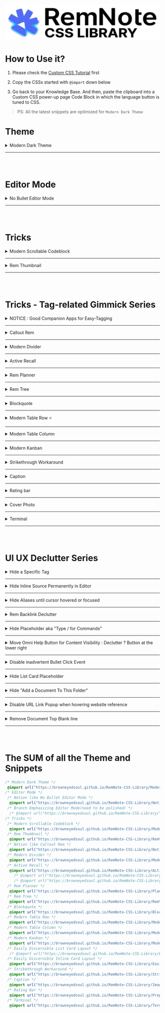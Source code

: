 <img src="Assets/Head.png">

# How to Use it?

1. Please check the [Custom CSS Tutorial](https://forum.remnote.io/t/what-is-custom-css-and-how-do-i-use-it/1231) first

2. Copy the CSSs started with `@import` down below

3. Go back to your Knowledge Base. And then, paste the clipboard into a Custom CSS power-up page Code Block in which the language button is tuned to CSS.

> PS: All the latest snippets are optimized for `Modern Dark Theme`

# Theme
<!-- Modern Dark Theme -->
 <details>
    <summary>Modern Dark Theme</summary>

 ```css
 @import url("https://browneyedsoul.github.io/RemNote-CSS-Library/Modern%20Dark%20Theme.css");
 ```

 ## Hidden Features

 <div>
    <details>
        <summary>Turning Highlight Color into Text Color</summary>
        <br>
        You can change a Highlight color to a text color by simple bolding
        <br>
        <br>
        <img src ="Assets/Modern Dark Theme.gif">
    </details>
 </div>
 <div>
    <details>
        <summary>Displaying Long Page Breadcrumbs with scroll bar</summary>
        <br>
        <img src ="Assets/Modern Dark Theme2.gif">
    </details>
 </div>

 ## Display

 <div style="margin-left: 24px;">
    <img src="Assets/Modern Dark Theme - 1.png">
    <img src="Assets/Modern Dark Theme - 2.png">
    <img src="Assets/Modern Dark Theme - 3.png">
    <img src="Assets/Modern Dark Theme - 4.png">
    <img src="Assets/Modern Dark Theme - 5.png">
    <img src="Assets/Modern Dark Theme - 6.png">
    <img src="Assets/Modern Dark Theme - 7.png">
    <img src="Assets/Modern Dark Theme - 8.png">
 </div>
 </details>

 ---
 <br>
 <br>

# Editor Mode

<!-- No Bullet Editor Mode -->
 <details>
    <summary>No Bullet Editor Mode</summary>

 ```css
 @import url("https://browneyedsoul.github.io/RemNote-CSS-Library/Notion%20like%20No%20Bullet%20Editor%20Mode.css"); 
 ```

 <div style="margin-left: 24px;">
    <details>
        <summary>What is the purpose of this snip?</summary>
            <ul>
                <li>For those who are thinking that Bullet-based Outliner Editor is way too cluttered with crowded bullet points.</li>
                <li>Combined UX : Notion like Block based Editor + Outliner</li>
            </ul>
    </details>
    <details>
        <summary>If you need bullet points, Make them by tagging `bulletlist`</summary>
        <img src="Assets/Notion like No Bullet Editor Mode-2.gif">
    </details>
    <details>
        <summary>And if you want just one tag for bulleted children, you can use `bulletlists`</summary>
        <img src="Assets/Notion like No Bullet Editor Mode-3.gif">
    </details>
    <details>
        <summary>Use case</summary>
        <img src="Assets/Notion like No Bullet Editor Mode-1.gif">
        <img src="Assets/Notion like No Bullet Editor Mode-1.png">
        <img src="Assets/Notion like No Bullet Editor Mode-2.png">
        <img src="Assets/Notion like No Bullet Editor Mode-3.png">
    </details>
 </div>
 </details>

 ---
 <br>
 <br>

# Tricks

<!-- Modern Scrollable Codeblock -->
 <details>
    <summary>Modern Scrollable Codeblock</summary>

 ```css
 @import url("https://browneyedsoul.github.io/RemNote-CSS-Library/Modern%20Scrollable%20Code%20Block.css");
 ```

 <div style="margin-left: 24px;">
    <img src ="Assets/ModernScrollableCodeblock-1.gif">
    <img src ="Assets/ModernScrollableCodeblock-2.png">
    <img src ="Assets/ModernScrollableCodeblock-3.png">
 </div>
 </details>

 ---

<!-- Rem Thumbnail -->
 <details>
    <summary>Rem Thumbnail</summary>

 ```css
 @import url("https://browneyedsoul.github.io/RemNote-CSS-Library/Rem%20Thumbnail.css");
 ```

 <div style="margin-left: 24px;">
    <h2>Use case</h2>
    <img src ="Assets/RemThumbnail-1.gif">
    <img src ="Assets/RemThumbnail-2.png">
 </div>
 </details>

 ---
 <br>
 <br>

# Tricks - Tag-related Gimmick Series

<!-- NOTICE : Good Companion Apps for Easy-Tagging -->
 <details>
    <summary>NOTICE : Good Companion Apps for Easy-Tagging</summary>


 | OS  | Text Expansion Tools |
 | ------------- | ------------- |
 | Windows  | AutoHotkey, espanso  |
 | macOS  | Keyboard Maestro, espanso  |
 | Linux  | AutoKey, espanso  |

 * The above list is just an example. You can find more apps online.
 * <a href="https://forum.remnote.io/t/remnote-templates-vs-text-templates/1203">And more details about it. - RemNote Forum</a>

 </details>

 ---

<!-- Callout Rem -->
 <details>
     <summary>Callout Rem</summary>

 ```css
 @import url("https://browneyedsoul.github.io/RemNote-CSS-Library/Notion%20like%20Callout%20Rem.css");
 ```

 <div style="margin-left: 24px;">
    <img src="Assets/CalloutRem-1.png">
    <img src="Assets/CalloutRem-2.png">
    <img src="Assets/CalloutRem-3.png">
 </div>
 </details>

 ---

<!-- Modern Divider -->
 <details>
    <summary>Modern Divider</summary>

 ```css
 @import url("https://browneyedsoul.github.io/RemNote-CSS-Library/Modern%20Divider.css"); 
 ```

 <div style="margin-left: 24px;">
    <img src="https://user-images.githubusercontent.com/56161102/129580147-c0507bcc-a4d1-4522-b48d-d7efdf831e0f.gif">
    <img src="https://user-images.githubusercontent.com/56161102/146560349-4c0e41c1-49c5-4ebc-bb15-c1429f6ca7aa.gif">
 </div>
 </details>

 ---

<!-- Active Recall -->
 <details>
    <summary>Active Recall</summary>
 <details>
    <summary>Ver.1 - Reveal all the Answer-blocks in a List card Answer at the same time</summary>
 
 ```css
 @import url("https://browneyedsoul.github.io/RemNote-CSS-Library/Active%20Recall.css");
 ```

 <img src="Assets/ActiveRecall1.gif">
 </details>
 
 <details>
    <summary>Ver.2 - Active Recall in all situation. even in a Flashcard Review modal page and a 'Edit your flashcard' popup</summary>

 ```css
 @import url("https://browneyedsoul.github.io/RemNote-CSS-Library/Active%20Recall2.css");
 ```

 <img src="Assets/ActiveRecall2.gif">
 </details>
 
 <details>
    <summary>Ver.3 - Legacy Mode (Show List-card Answer-blocks one by one)</summary>
    
 ```css
 @import url("https://browneyedsoul.github.io/RemNote-CSS-Library/Active%20Recall3.css");
 ```

 <img src="Assets/ActiveRecall-legacy.gif">
 </details>

 <a href="https://hannesfrank.github.io/remnote-library/#/scroll/com.github.hannesfrank.remnote-library.active-recall">origin author : hannesfrank</a>
 
 </details>

 ---

<!-- Rem Planner -->
 <details>
    <summary>Rem Planner</summary>

 ```css
 @import url("https://browneyedsoul.github.io/RemNote-CSS-Library/Planner.css");
 ```

 <div style="margin-left: 24px;">
    <img src="Assets/Planner.png">
 </div>
 </details>

 ---

<!-- Rem Tree -->
 <details>
    <summary>Rem Tree</summary>

 ```css
 @import url("https://browneyedsoul.github.io/RemNote-CSS-Library/Rem%20Tree.css");
 ```

 <ul>
     <li>Tag Name : Tree</li>
 </ul>
 <div style="margin-left: 24px;">
     <img src="Assets/RemTree.png">
 </div>
 </details>
 
 ---

<!-- Blockquote -->
 <details>
    <summary>Blockquote</summary>

 ```css
 @import url("https://browneyedsoul.github.io/RemNote-CSS-Library/Blockquote.css");
 ```
 
 * Tag Name : `blockquote`

 <img src="Assets/Blockquote.png">
 
 </details>

 ---

<!-- Modern Table Row -->
 <details>
    <summary>Modern Table Row ⭐️</summary>

 ```css
 @import url("https://browneyedsoul.github.io/RemNote-CSS-Library/Modern%20Table%20Row.css");
 ```
 
 ## Display

 <img src="Assets/ModernTableRow.png">
 
 ## Table Tuning by tagging to title bar

 <details>
    <summary>Available Left Column Width List</summary>
 
 * You have to select one of the widths listed below first to make a `Modern Table Low`
 * From 90px to 1200px, 30px interval

 | Table Left Column Width | Tag Name for making a table |
 | ------------- | ------------- |
 | 90px | `Table90` |
 | 120px | `Table120` |
 | 150px | `Table150` |
 | 180px | `Table180` |
 | 210px | `Table210` |
 | ...   |   ...    |
 | 1170px | `Table1170` |
 | 1200px | `Table1200` |
 </details>

 <details>
    <summary>Global Column Width Tuning by Tagging to the Title bar</summary>

 | Table Left Column Width | Tag Name for global width tuning |
 | ------------- | ------------- |
 | 90px | `W90` |
 | 120px | `W120` |
 | 150px | `W150` |
 | 180px | `W180` |
 | 210px | `W210` |
 | ...   |   ...    |
 | 1170px | `W1170` |
 | 1200px | `W1200` |

 <img src="https://forum.remnote.io/uploads/default/original/2X/8/8ae892cd66862b9115bbbe74a0a3f1246b8a79e3.gif">
 <img src="Assets/ModernTableRow-2.gif">
 </details>

 <details>
    <summary>Shrink Table width to fit inner contents</summary>
 
 * Tag Name : `fit`

 
 <img src="Assets/ModernTableRow-fit.gif">
 </details>

 <details>
    <summary>Tuning individual column width</summary>

 * c1 = column 1
 * c2 = column 2

 | Available Column Width | Tag Name for width tuning - INDIVIDUAL column |
 | ------------- | ------------- |
 | 200px | `c1w200`, `c2w200`, `c3w200`, `c4w200`, `c5w200`, ... , `c9w200`  |
 | 400px | `c1w400`, `c2w400`, ... `c9w400`  |
 | 600px | `c1w600`, `c2w600`, ... `c9w600` |
 | 800px | `c1w800`, `c2w800`, ... `c9w800` |
 | 1000px | `c1w1000` `c2w1000`,, ... `c9w1000` |

 </details>

 <details>
   <summary>Table Column Header Formatting</summary>

 * Tag Name : `th`

 <img src="Assets/ModernTableRow-thformatting.png">
 </details>

 ## Workflow

 <details>
    <summary>Copy a Table from any sources</summary>
    <img src="Assets/ModernTableRow-0.gif">
 </details>

 <details>
    <summary>Paste it to RemNote and Tag the predefined-width Table Row Tags to the Table Title area</summary>
    <img src="Assets/ModernTableRow-1.gif">
 </details>



 ## Features

 <details>
    <summary>Hacky method for Row table cell to use as a Column Table cell</summary>
    <img src="Assets/ModernTableRow-LineBreaker.gif">
 </details>
 <details>
    <summary>Convert Spreadsheet Table into RemNote Format Workaround</summary>
    <img src="Assets/ModernTableRow-1.png">
    <img src="Assets/ModernTableRow-2.png">
    <img src="Assets/ModernTableRow-3.png">
    <img src="Assets/ModernTableRow-4.png">
    <img src="Assets/ModernTableRow-5.png">
    <img src="Assets/ModernTableRow-6.png">
    <img src="Assets/ModernTableRow-7.png">
    <img src="Assets/ModernTableRow-8.png">
    <img src="Assets/ModernTableRow-9.png">
    <img src="Assets/ModernTableRow-tablecolor.gif">
 </details>
 

 </details>

 ---

<!-- Modern Table Column -->
 <details>
 <summary>Modern Table Column</summary>

 ```css
 @import url("https://browneyedsoul.github.io/RemNote-CSS-Library/Modern%20Table%20Column.css");
 ```

 <img src="Assets/ModernTableColumn.gif">
 </details>

 ---

<!-- Modern Kanban -->
 <details>
 <summary>Modern Kanban</summary>
 
 <div>
 <details>
    <summary>Modern Kanban1 - Inbox → In Progress → Done → Archive</summary>
 <img src="Assets/ModernKanban.png">

 ```css
 @import url("https://browneyedsoul.github.io/RemNote-CSS-Library/Modern%20Kanban.css");
 ```

 </details>
 </div>

 <div>
 <details>
    <summary>Modern Kanban2 - Fully Customizable</summary>
    <img src="Assets/ModernKanban2.png">
    <img src="Assets/ModernKanban2-dark.png">

 ```css
 @import url("https://browneyedsoul.github.io/RemNote-CSS-Library/Modern%20Kanban2.css");
 ```

 </details>
 
 
 origin author : <a href="https://hannesfrank.github.io/remnote-library/#/scroll/com.github.hannesfrank.remnote-library.kanban-board">hannesfrank</a>
 </details>

 ---

<!-- Strikethrough Workaround -->
 <details>
 <summary>Strikethrough Workaround</summary>
 
 ```css
 @import url("https://browneyedsoul.github.io/RemNote-CSS-Library/Strikethrough.css");
 ```
 
 <img src="Assets/Strikethrough.gif">
 </details>
 
 ---

<!-- Caption -->
 <details>
 <summary>Caption</summary>
 
 ```css
 @import url("https://browneyedsoul.github.io/RemNote-CSS-Library/Image%2C%20Codeblock%20Caption%20like%20in%20Notion.css");
 ```
 
 <img src="Assets/Caption.gif">
 </details>
 
 ---

<!-- Rating Bar -->
 <details>
 <summary>Rating bar</summary>
 
 ```css
 @import url("https://browneyedsoul.github.io/RemNote-CSS-Library/Prepositive%20Rating%20Bar.css"); 
 ```
 
 <img src="Assets/RatingBar.gif">
 </details>
 
 ---

<!-- Cover Photo -->
  <details>
    <summary>Cover Photo</summary>

 ```css
 /* Please Copy the .css file (Template) and paste to your KB Directly */
 ```

 <div style="margin-left: 24px;">
    <details>
        <summary>Make a Cover Photo CSS Template</summary>
        <div style="margin-left: 24px;">
            <img src="Assets/CoverPhoto-1.png">
        </div>
    </details>
    <details>
        <summary>Add a image url, Name the tag</summary>
        <div style="margin-left: 24px;">
            <img src="Assets/CoverPhoto-2.png">
        </div>
    </details>
    <details>
        <summary>Tag to the Rem Document title area</summary>
        <div style="margin-left: 24px;">
            <img src="Assets/CoverPhoto-3.png">
            <img src="Assets/CoverPhoto-4.png">
        </div>
    </details>
    <details>
        <summary>Adjust 'background-size' on your tastes.</summary>
        <div style="margin-left: 24px;">
            <br>➊ background-size: contain; <span style="font-weight: 700;">(Preferred)</span> ➞ Height fixed and Responsive. but some margins can be made (need something like background color or repetitive background.).
            <br>➋ background-size: 100% 100%; ➞ Full responsive but the image can be ugly.
            <br>➌ background-size: cover; ➞ I don’t care about the cover image cropped.
        </div>
    </details>
 </div>
 </details>

 ---

<!-- Terminal -->
 <details>
    <summary>Terminal</summary>

 ```css
 @import url("https://browneyedsoul.github.io/RemNote-CSS-Library/Terminal.css");
 ```

 <img src="Assets/Terminal.png">
 </details>

 ---
 <br>
 <br>

# UI UX Declutter Series
<!-- Hide a Specific Tag -->
 <details>
    <summary>Hide a Specific Tag</summary>
  
 Sometimes, you can be bothered by meaningless tags like "th", "lb", ..., which are used for formatting reasons. 
 Then you can apply this code with a highlight color. In my case I chose the purple one and the code below is also running with purple colored rems.

 ```css
 .hierarchy-editor__tag-bar__tag.highlight-color--purple,
 .hierarchy-editor__tag-bar__tag.highlight-color--purple span {
 	display: none;
 }
 ```

 </details>

 ---

<!-- Hide Inline Source Permanently in Editor -->
 <details>
    <summary>Hide Inline Source Permanently in Editor</summary>

 ```css
 [data-rem-tags~="source-list"] .rem-container--focused > .inline-flex {
     display: none;
 }
 ```

 </details>

 ---

<!-- Hide Aliases until cursor hovered or focused -->
 <details>
    <summary>Hide Aliases until cursor hovered or focused</summary>

 ![d](Assets/UI-alias.gif)

 ```css
 .tree-node-container > .tree-node--children > .tree-node-container[data-rem-container-tags~=aliases]:not(:hover):not(:focus-within) {
	display: block;
	background-color: #ECECEC;
	border-radius: 2px;
	max-height: 6px;
	overflow: hidden;
 }
 .dark-mode .tree-node-container > .tree-node--children > .tree-node-container[data-rem-container-tags~=aliases]:not(:hover):not(:focus-within) {
 	background-color: #272C30;
 }
 ```
 
 </details>

 ---

<!-- Rem Backlink Declutter -->
 <details>
    <summary>Rem Backlink Declutter</summary>

 > Sometimes, some rems don't need to represent all the backlinks.
 And If a rem shows a bunch of the backlinks, it slows down the paging

 * Example of the some rems: `caption`, `bulletlist`, `table`, `table90`, `table120`, `w360` ...

 ```css
 [data-rem-container-tags~="remover"] .animate-zoom-into-bullet #show-embedded-search-button,
 [data-rem-container-tags~="remover"] .animate-zoom-into-bullet #AutomaticSearchPortals,
 [data-rem-container-tags~="remover"] .rem-container--embedded-search-stub {
     display: none !important;
 }
 ```

 </details>

 ---

<!-- Hide Placeholder aka "Type / for Commands" -->
 <details>
    <summary>Hide Placeholder aka "Type / for Commands"</summary>
 <img src="https://user-images.githubusercontent.com/56161102/148634322-f5b10f56-ba00-456b-a33f-a5c5cc577040.gif">
 <img src="https://user-images.githubusercontent.com/56161102/148634358-b9d0f113-6d20-4c63-bb55-1e3b022c6d76.gif">

 ```css
 .rich-text-editor-placeholder {
     display: none;
 }
 ```

 </details>

 ---

<!-- Move Omni Help Button for Content Visibility : Declutter ? Button at the lower right -->
  <details>
    <summary>Move Omni Help Button for Content Visibility : Declutter ? Button at the lower right</summary>
  <img src="https://user-images.githubusercontent.com/56161102/148634119-6963a464-0297-4ae5-8d63-e275de339215.png">

  ```css
  #help-button {
	position: fixed;
	bottom: 4px;
	right: 4px;
	border-radius: 10px;
	color: #FFF;
	background-color: #404040;
 }
 .dark-mode #help-button {
	color: #000;
	background-color: #FFF;
 }
 #help-button:hover {
	background-color: #000;
 }
 .dark-mode #help-button:hover {
	background-color: #E0E0E0;
 }
 ```

 </details>

 ---

<!-- Disable inadvertent Bullet Click Event -->
 <details>
    <summary>Disable inadvertent Bullet Click Event</summary>

 ```css
 .rem-bullet__container {
	pointer-events: none;
 }
 ```

 </details>

 ---

<!-- Hide List Card Placeholder -->
 <details>
    <summary>Hide List Card Placeholder</summary>
 <img src="https://user-images.githubusercontent.com/56161102/148634056-53c0ee40-469c-4218-9407-080ac54ce035.png">
 <img src="https://user-images.githubusercontent.com/56161102/148634441-b97f1676-d752-47e8-afc6-4aead741e174.gif">

 ```css
 [data-rem-tags="card-item"] .text-gray-20 {
	display: none;
 }
 ```

 </details>

 ---

<!-- Hide "Add a Document To This Folder" -->
 <details>
    <summary>Hide "Add a Document To This Folder"</summary>

 ```css
 #AddNewDocumentButtonSmall {
 	display: none;
 }
 ```

 </details>

 ---

<!-- Disable URL Link Popup when hovering website reference -->
 <details>
    <summary>Disable URL Link Popup when hovering website reference</summary>

 ```css
 .popup-menu > .p-1 {
	display: none;
 }
 ```

 </details>

 ---

<!-- Remove Document Top Blank line -->
 <details>
    <summary>Remove Document Top Blank line</summary>

 ```css
 .rn-add-rem-button--top {
	height: 10px;
	display: block;
 } 
 ```

 </details>

 ---
 <br>
 <br>

# The SUM of all the Theme and Snippets

<!-- The SUM of all the Theme and Snippets -->
 
 ```css
 /* Modern Dark Theme */
  @import url("https://browneyedsoul.github.io/RemNote-CSS-Library/Modern%20Dark%20Theme.css");
 /* Editor Mode */
  /* Notion like No Bullet Editor Mode */
   @import url("https://browneyedsoul.github.io/RemNote-CSS-Library/Notion%20like%20No%20Bullet%20Editor%20Mode.css"); 
  /* Branch Emphasizing Editor Mode(need to be polished) */
   /* @import url("https://browneyedsoul.github.io/RemNote-CSS-Library/"); */
 /* Tricks */
  /* Modern Scrollable Codeblock */
   @import url("https://browneyedsoul.github.io/RemNote-CSS-Library/Modern%20Scrollable%20Code%20Block.css");
  /* Rem Thumbnail */
   @import url("https://browneyedsoul.github.io/RemNote-CSS-Library/Rem%20Thumbnail.css");
  /* Notion like Callout Rem */
   @import url("https://browneyedsoul.github.io/RemNote-CSS-Library/Notion%20like%20Callout%20Rem.css");
  /* Modern Divider */
   @import url("https://browneyedsoul.github.io/RemNote-CSS-Library/Modern%20Divider.css"); 
  /* Active Recall */
   @import url("https://browneyedsoul.github.io/RemNote-CSS-Library/Active%20Recall.css");
     /* @import url("https://browneyedsoul.github.io/RemNote-CSS-Library/Active%20Recall2.css"); */
     /* @import url("https://browneyedsoul.github.io/RemNote-CSS-Library/Active%20Recall3.css"); */
  /* Rem Planner */
   @import url("https://browneyedsoul.github.io/RemNote-CSS-Library/Planner.css");
  /* Rem Tree */
   @import url("https://browneyedsoul.github.io/RemNote-CSS-Library/Rem%20Tree.css");
  /* Blockquote */
   @import url("https://browneyedsoul.github.io/RemNote-CSS-Library/Blockquote.css");
  /* Modern Table Row */
   @import url("https://browneyedsoul.github.io/RemNote-CSS-Library/Modern%20Table%20Row.css");
  /* Modern Table Column */
   @import url("https://browneyedsoul.github.io/RemNote-CSS-Library/Modern%20Table%20Column.css");
  /* Modern Kanban */
   @import url("https://browneyedsoul.github.io/RemNote-CSS-Library/Modern%20Kanban.css");
  /* Easily Discernible List Card Layout */
   /* @import url("https://browneyedsoul.github.io/RemNote-CSS-Library/Easily%20Discernible%20List%20Card%20Layout.css"); */
  /* Easily Discernible Inline Card Layout */
   @import url("https://browneyedsoul.github.io/RemNote-CSS-Library/Easily%20Discernible%20Inline%20Card%20layout.css");
  /* Strikethrough Workaround */
   @import url("https://browneyedsoul.github.io/RemNote-CSS-Library/Strikethrough.css");
  /* Caption */
   @import url("https://browneyedsoul.github.io/RemNote-CSS-Library/Image%2C%20Codeblock%20Caption%20like%20in%20Notion.css");
  /* Rating Bar */
   @import url("https://browneyedsoul.github.io/RemNote-CSS-Library/Prepositive%20Rating%20Bar.css"); 
  /* Terminal */
   @import url("https://browneyedsoul.github.io/RemNote-CSS-Library/Terminal.css");
 ```
